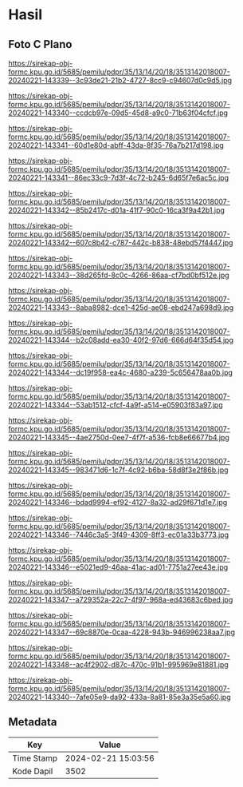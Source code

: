 # Hasil

## Foto C Plano

https://sirekap-obj-formc.kpu.go.id/5685/pemilu/pdpr/35/13/14/20/18/3513142018007-20240221-143339--3c93de21-21b2-4727-8cc9-c94607d0c9d5.jpg

https://sirekap-obj-formc.kpu.go.id/5685/pemilu/pdpr/35/13/14/20/18/3513142018007-20240221-143340--ccdcb97e-09d5-45d8-a9c0-71b63f04cfcf.jpg

https://sirekap-obj-formc.kpu.go.id/5685/pemilu/pdpr/35/13/14/20/18/3513142018007-20240221-143341--60d1e80d-abff-43da-8f35-76a7b217d198.jpg

https://sirekap-obj-formc.kpu.go.id/5685/pemilu/pdpr/35/13/14/20/18/3513142018007-20240221-143341--86ec33c9-7d3f-4c72-b245-6d65f7e6ac5c.jpg

https://sirekap-obj-formc.kpu.go.id/5685/pemilu/pdpr/35/13/14/20/18/3513142018007-20240221-143342--85b2417c-d01a-41f7-90c0-16ca3f9a42b1.jpg

https://sirekap-obj-formc.kpu.go.id/5685/pemilu/pdpr/35/13/14/20/18/3513142018007-20240221-143342--607c8b42-c787-442c-b838-48ebd57f4447.jpg

https://sirekap-obj-formc.kpu.go.id/5685/pemilu/pdpr/35/13/14/20/18/3513142018007-20240221-143343--38d265fd-8c0c-4266-86aa-cf7bd0bf512e.jpg

https://sirekap-obj-formc.kpu.go.id/5685/pemilu/pdpr/35/13/14/20/18/3513142018007-20240221-143343--8aba8982-dce1-425d-ae08-ebd247a698d9.jpg

https://sirekap-obj-formc.kpu.go.id/5685/pemilu/pdpr/35/13/14/20/18/3513142018007-20240221-143344--b2c08add-ea30-40f2-97d6-666d64f35d54.jpg

https://sirekap-obj-formc.kpu.go.id/5685/pemilu/pdpr/35/13/14/20/18/3513142018007-20240221-143344--dc19f958-ea4c-4680-a239-5c656478aa0b.jpg

https://sirekap-obj-formc.kpu.go.id/5685/pemilu/pdpr/35/13/14/20/18/3513142018007-20240221-143344--53ab1512-cfcf-4a9f-a514-e05903f83a97.jpg

https://sirekap-obj-formc.kpu.go.id/5685/pemilu/pdpr/35/13/14/20/18/3513142018007-20240221-143345--4ae2750d-0ee7-4f7f-a536-fcb8e66677b4.jpg

https://sirekap-obj-formc.kpu.go.id/5685/pemilu/pdpr/35/13/14/20/18/3513142018007-20240221-143345--983471d6-1c7f-4c92-b6ba-58d8f3e2f86b.jpg

https://sirekap-obj-formc.kpu.go.id/5685/pemilu/pdpr/35/13/14/20/18/3513142018007-20240221-143346--bdad9994-ef92-4127-8a32-ad29f671d1e7.jpg

https://sirekap-obj-formc.kpu.go.id/5685/pemilu/pdpr/35/13/14/20/18/3513142018007-20240221-143346--7446c3a5-3f49-4309-8ff3-ec01a33b3773.jpg

https://sirekap-obj-formc.kpu.go.id/5685/pemilu/pdpr/35/13/14/20/18/3513142018007-20240221-143346--e5021ed9-46aa-41ac-ad01-7751a27ee43e.jpg

https://sirekap-obj-formc.kpu.go.id/5685/pemilu/pdpr/35/13/14/20/18/3513142018007-20240221-143347--a729352a-22c7-4f97-968a-ed43683c6bed.jpg

https://sirekap-obj-formc.kpu.go.id/5685/pemilu/pdpr/35/13/14/20/18/3513142018007-20240221-143347--69c8870e-0caa-4228-943b-946996238aa7.jpg

https://sirekap-obj-formc.kpu.go.id/5685/pemilu/pdpr/35/13/14/20/18/3513142018007-20240221-143348--ac4f2902-d87c-470c-91b1-995969e81881.jpg

https://sirekap-obj-formc.kpu.go.id/5685/pemilu/pdpr/35/13/14/20/18/3513142018007-20240221-143340--7afe05e9-da92-433a-8a81-85e3a35e5a60.jpg


## Metadata

| Key        | Value               |
| ---------- | ------------------- |
| Time Stamp | 2024-02-21 15:03:56 |
| Kode Dapil | 3502                |



